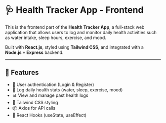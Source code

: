 # 🩺 Health Tracker App - Frontend

This is the frontend part of the **Health Tracker App**, a full-stack web application that allows users to log and monitor daily health activities such as water intake, sleep hours, exercise, and mood.

Built with **React.js**, styled using **Tailwind CSS**, and integrated with a **Node.js + Express** backend.

---

## 🚀 Features

- 🔐 User authentication (Login & Register)
- 📅 Log daily health stats (water, sleep, exercise, mood)
- 📊 View and manage past health logs
- 🎨 Tailwind CSS styling
- 📦 Axios for API calls
- 🔁 React Hooks (useState, useEffect)
